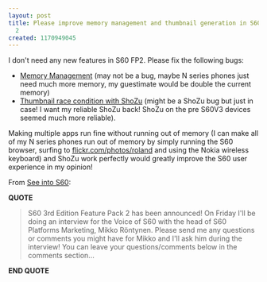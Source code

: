 ```yaml
---
layout: post
title: Please improve memory management and thumbnail generation in S60 Feature Pack
  2
created: 1170949045
---
```

<p>
I don't need any new features in S60 FP2. Please fix the following bugs:
</p><ul>
<li><a href="http://www.realtime-unifiedcommunications.com/mobilityfixed_mobille_converge/2007/02/the_nokia_n80i_and_some_applic.htm">Memory Management</a> (may not be a bug, maybe N series phones just need much more memory, my guestimate would be double the current memory)</li>
<li><a href="http://forum.shozu.com/showthread.php?tid=445&amp;pid=947#pid947">Thumbnail race condition with ShoZu</a> (might be a ShoZu bug but just in case! I want my reliable ShoZu back! ShoZu on the pre S60V3 devices seemed much more reliable).</li>
</ul><p>
Making multiple apps run fine without running out of memory (I can make all of my N series phones run out of memory by simply running the S60 browser, surfing to <a href="http://flickr.com/photos/roland">flickr.com/photos/roland</a> and using the Nokia wireless keyboard) and ShoZu work perfectly would greatly improve the S60 user experience in my opinion!
</p><p>
From <a href="http://blogs.s60.com/seeintos60/2007/02/s60_3rd_edition_feature_pack_2.html">See into S60</a>:
</p><p>
<strong>QUOTE</strong>
</p><blockquote>
S60 3rd Edition Feature Pack 2 has been announced! On Friday I'll be doing an interview for the Voice of S60 with the head of S60 Platforms Marketing, Mikko Röntynen. Please send me any questions or comments you might have for Mikko and I'll ask him during the interview! You can leave your questions/comments below in the comments section...
</blockquote><p>
<strong>END QUOTE</strong>
</p>
